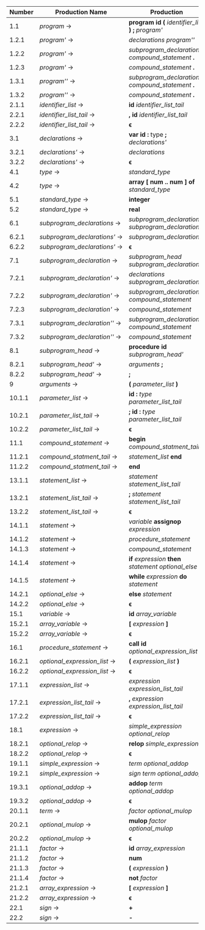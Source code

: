 | Number       | Production Name              | Production |
|--------------|------------------------------|------------|
|  1.1         | *program* →                  | **program** **id** **(** *identifier_list* **)** **;** *program'* |
|  1.2.1       | *program'* →                 | *declarations* *program''* |
|  1.2.2       | *program'* →                 | *subprogram_declarations* *compound_statement* **.** |
|  1.2.3       | *program'* →                 | *compound_statement* **.** |
|  1.3.1       | *program''* →                | *subprogram_declarations* *compound_statement* **.** |
|  1.3.2       | *program''* →                | *compound_statement* **.** |
|  2.1.1       | *identifier_list* →          | **id** *identifier_list_tail* |
|  2.2.1       | *identifier_list_tail* →     | **,** **id** *identifier_list_tail* |
|  2.2.2       | *identifier_list_tail* →     | **ϵ**
|  3.1         | *declarations* →             | **var** **id** **:** type **;** *declarations'* |
|  3.2.1       | *declarations'* →            | *declarations* |
|  3.2.2       | *declarations'* →            | **ϵ** |
|  4.1         | *type* →                     | *standard_type* |
|  4.2         | *type* →                     | **array** **[** **num** **\.\.** **num** **]** **of** *standard_type* |
|  5.1         | *standard_type* →            | **integer** |
|  5.2         | *standard_type* →            | **real** |
|  6.1         | *subprogram_declarations* →  | *subprogram_declaration* **;** *subprogram_declarations'* |
|  6.2.1       | *subprogram_declarations'* → | *subprogram_declarations* |
|  6.2.2       | *subprogram_declarations'* → | **ϵ** |
|  7.1         | *subprogram_declaration* →   | *subprogram_head* *subprogram_declaration'* |
|  7.2.1       | *subprogram_declaration'* →  | *declarations* *subprogram_declaration''* |
|  7.2.2       | *subprogram_declaration'* →  | *subprogram_declarations* *compound_statement* |
|  7.2.3       | *subprogram_declaration'* →  | *compound_statement* |
|  7.3.1       | *subprogram_declaration''* → | *subprogram_declarations* *compound_statement* |
|  7.3.2       | *subprogram_declaration''* → | *compound_statement* |
|  8.1         | *subprogram_head* →          | **procedure** **id** *subprogram_head'* |
|  8.2.1       | *subprogram_head'* →         | *arguments* **;** |
|  8.2.2       | *subprogram_head'* →         | **;** |
|  9           | *arguments* →                | **(** *parameter_list* **)** |
| 10.1.1       | *parameter_list* →           | **id** **:** *type* *parameter_list_tail* |
| 10.2.1       | *parameter_list_tail* →      | **;** **id** **:** *type* *parameter_list_tail* |
| 10.2.2       | *parameter_list_tail* →      | **ϵ** |
| 11.1         | *compound_statement* →       | **begin** *compound_statment_tail* |
| 11.2.1       | *compound_statment_tail* →   | *statement_list* **end** |
| 11.2.2       | *compound_statment_tail* →   | **end** |
| 13.1.1       | *statement_list* →           | *statement* *statement_list_tail* |
| 13.2.1       | *statement_list_tail* →      | **;** *statement* *statement_list_tail* |
| 13.2.2       | *statement_list_tail* →      | **ϵ** |
| 14.1.1       | *statement* →                | *variable* **assignop** *expression* |
| 14.1.2       | *statement* →                | *procedure_statement* |
| 14.1.3       | *statement* →                | *compound_statement* |
| 14.1.4       | *statement* →                | **if** *expression* **then** *statement* *optional_else* |
| 14.1.5       | *statement* →                | **while** *expression* **do** *statement* |
| 14.2.1       | *optional_else* →            | **else** *statement* |
| 14.2.2       | *optional_else* →            | **ϵ** |
| 15.1         | *variable* →                 | **id** *array_variable* |
| 15.2.1       | *array_variable* →           | **[** *expression* **]** |
| 15.2.2       | *array_variable* →           | **ϵ** |
| 16.1         | *procedure_statement* →      | **call** **id** *optional_expression_list* |
| 16.2.1       | *optional_expression_list* → | **(** *expression_list* **)** |
| 16.2.2       | *optional_expression_list* → | **ϵ** |
| 17.1.1       | *expression_list* →          | *expression* *expression_list_tail* |
| 17.2.1       | *expression_list_tail* →     | **,** *expression* *expression_list_tail* |
| 17.2.2       | *expression_list_tail* →     | **ϵ** |
| 18.1         | *expression* →               | *simple_expression* *optional_relop* |
| 18.2.1       | *optional_relop* →           | **relop** *simple_expression* |
| 18.2.2       | *optional_relop* →           | **ϵ** |
| 19.1.1       | *simple_expression* →        | *term* *optional_addop* |
| 19.2.1       | *simple_expression* →        | *sign* *term* *optional_addop* |
| 19.3.1       | *optional_addop* →           | **addop** *term* *optional_addop* |
| 19.3.2       | *optional_addop* →           | **ϵ** |
| 20.1.1       | *term* →                     | *factor* *optional_mulop* |
| 20.2.1       | *optional_mulop* →           | **mulop** *factor* *optional_mulop* |
| 20.2.2       | *optional_mulop* →           | **ϵ** |
| 21.1.1       | *factor* →                   | **id** *array_expression* |
| 21.1.2       | *factor* →                   | **num** |
| 21.1.3       | *factor* →                   | **(** *expression* **)** |
| 21.1.4       | *factor* →                   | **not** *factor* |
| 21.2.1       | *array_expression* →         | **[** *expression* **]** |
| 21.2.2       | *array_expression* →         | **ϵ** |
| 22.1         | *sign* →                     | **+** |
| 22.2         | *sign* →                     | **-** |
